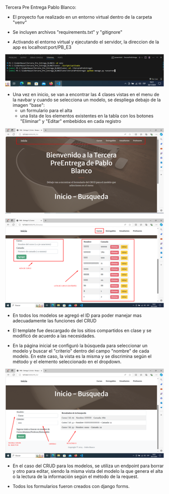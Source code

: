 Tercera Pre Entrega Pablo Blanco:

- El proyecto fue realizado en un entorno virtual dentro de la carpeta "venv"

- Se incluyen archivos "requirements.txt" y "gitignore"

- Activando el entorno virtual y ejecutando el servidor, la direccion de la app es localhost:port/PB_E3

![alt text](image-1.png)



- Una vez en inicio, se van a encontrar las 4 clases vistas en el menu de la navbar y cuando se selecciona un modelo, se despliega debajo de la imagen "base":
    - un formulario para el alta
    - una lista de los elementos existentes en la tabla con los botones "Eliminar" y "Editar" embebidos en cada registro

![alt text](image.png)

![alt text](image-2.png)


- En todos los modelos se agregó el ID para poder manejar mas adecuadamente las funciones del CRUD

- El template fue descargado de los sitios compartidos en clase y se modificó de acuerdo a las necesidades.

- En la página inicial se configuró la búsqueda para seleccionar un modelo y buscar el "criterio" dentro del campo "nombre" de cada modelo. En este caso, la vista es la misma y se discrimina según el método y el elemento seleccionado en el dropdown.

![alt text](image-3.png)

- En el caso del CRUD para los modelos, se utiliza un endpoint para borrar y otro para editar, siendo la misma vista del modelo la que genera el alta o la lectura de la información según el método de la request.

- Todos los formularios fueron creados con django forms.

